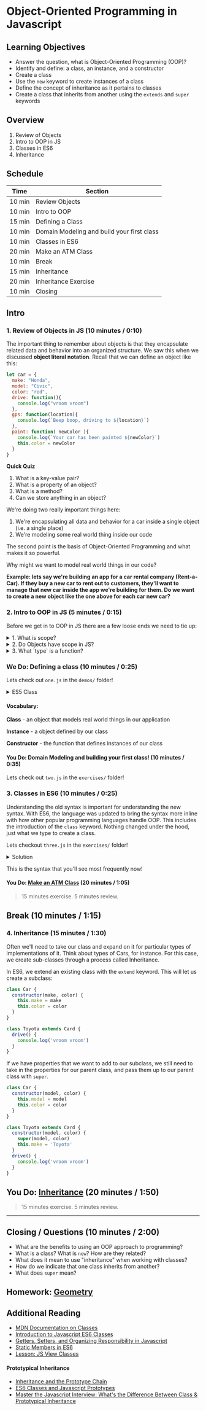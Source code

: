 # Object-Oriented Programming in Javascript

## Learning Objectives
- Answer the question, what is Object-Oriented Programming (OOP)?
- Identify and define: a class, an instance, and a constructor
- Create a class
- Use the `new` keyword to create instances of a class
- Define the concept of inheritance as it pertains to classes
- Create a class that inherits from another using the `extends` and `super` keywords

## Overview
1. Review of Objects
2. Intro to OOP in JS
3. Classes in ES6
4. Inheritance

## Schedule
| Time | Section |
| --- | --- |
| 10 min | Review Objects |
| 10 min | Intro to OOP |
| 15 min | Defining a Class |
| 10 min | Domain Modeling and build your first class |
| 10 min | Classes in ES6 |
| 20 min | Make an ATM Class |
| 10 min | Break |
| 15 min | Inheritance |
| 20 min | Inheritance Exercise |
| 10 min | Closing |

## Intro

### 1. Review of Objects in JS (10 minutes / 0:10)

The important thing to remember about objects is that they encapsulate related data and behavior into an organized structure. We saw this when we discussed **object literal notation**. Recall that we can define an object like this:

```js
let car = {
  make: "Honda",
  model: "Civic",
  color: "red",
  drive: function(){
    console.log("vroom vroom")
  },
  gps: function(location){
    console.log(`Beep boop, driving to ${location}`)
  },
  paint: function( newColor ){
    console.log(`Your car has been painted ${newColor}`)
    this.color = newColor
  }
}
```

**Quick Quiz**

1. What is a key-value pair?
2. What is a property of an object?
3. What is a method?
4. Can we store anything in an object?

We're doing two really important things here:

  1. We're encapsulating all data and behavior for a car inside a single object (i.e. a single place)
  2. We're modeling some real world thing inside our code

The second point is the basis of Object-Oriented Programming and what makes it so powerful.

Why might we want to model real world things in our code?

__Example: lets say we're building an app for a car rental company (Rent-a-Car). If they buy a new car to rent out to customers, they'll want to manage that new car inside the app we're building for them. Do we want to create a new object like the one above for each car new car?__

### 2. Intro to OOP in JS (5 minutes / 0:15)

Before we get in to OOP in JS there are a few loose ends we need to tie up:

<details>
    <summary>1. What is scope?</summary>

    Scope is a sealed context within a program.
</details>
<details>
    <summary>2. Do Objects have scope in JS?</summary>

    They do not! Only functions have scope.
</details>
<details>
    <summary>3. What `type` is a function?</summary>

    Well it's a function, but a function is a type of object!
</details>

### We Do: Defining a class (10 minutes / 0:25)
Lets check out `one.js` in the `demos/` folder!

<details>
	<summary>ES5 Class</summary>
	
	```js
	function Car(make, model, color) {
		this.make = make;
		this.model = model;
		this.color = color;
		this.drive = () => console.log('vroom vroom');
		this.gps = location => console.log(`driving to ${location}`);
		this.paint = newColor => (this.color = newColor);
	}
	```
</details>

#### Vocabulary:

**Class** - an object that models real world things in our application

**Instance** - a object defined by our class

**Constructor** - the function that defines instances of our class

#### You Do: Domain Modeling and building your first class! (10 minutes / 0:35)

Lets check out `two.js` in the `exercises/` folder!

### 3. Classes in ES6 (10 minutes / 0:25)
Understanding the old syntax is important for understanding the new syntax. With ES6, the language was updated to bring the syntax more inline with how other popular programming languages handle OOP. This includes the introduction of the `class` keyword. Nothing changed under the hood, just what we type to create a class.

Lets checkout `three.js` in the `exercises/` folder!

<details>
	<summary>Solution</summary>
	
```js
class Car {
  constructor(make, model, color) {
    this.make = make
    this.model = model
    this.color = color
  }

  drive() {
    console.log('vroom vroom')
  }

  gps( location ) {
    console.log(`beep beep, driving to ${location}`)
  }

  paint( newColor ) {
    this.color = newColor
  }
}
```

</details>

This is the syntax that you'll see most frequently now!

#### You Do: [Make an ATM Class](https://git.generalassemb.ly/ga-wdi-exercises/es6-classes-practice) (20 minutes / 1:05)

> 15 minutes exercise. 5 minutes review.

## Break (10 minutes / 1:15)

### 4. Inheritance (15 minutes / 1:30)

Often we'll need to take our class and expand on it for particular types of implementations of it. Think about types of Cars, for instance. For this case, we create sub-classes through a process called Inheritance.

In ES6, we extend an existing class with the `extend` keyword. This will let us create a subclass:

```js
class Car {
  constructor(make, color) {
    this.make = make
    this.color = color
  }
}

class Toyota extends Card {
  drive() {
    console.log('vroom vroom')
  }
}
```

If we have properties that we want to add to our subclass, we still need to take in the properties for our parent class, and pass them up to our parent class with `super`.

```js
class Car {
  constructor(model, color) {
    this.model = model
    this.color = color
  }
}

class Toyota extends Card {
  constructor(model, color) {
    super(model, color)
    this.make = 'Toyota'
  }
  drive() {
    console.log('vroom vroom')
  }
}
```

## You Do: [Inheritance](https://git.generalassemb.ly/ga-wdi-exercises/es6-classes-inheritance-practice) (20 minutes / 1:50)

> 15 minutes exercise. 5 minutes review.

-------

## Closing / Questions (10 minutes / 2:00)

* What are the benefits to using an OOP approach to programming?
* What is a class? What is `new`? How are they related?
* What does it mean to use "inheritance" when working with classes?
* How do we indicate that one class inherits from another?
* What does `super` mean?

## Homework: [Geometry](https://git.generalassemb.ly/ga-wdi-exercises/js_geometry)

## Additional Reading

* [MDN Documentation on Classes](https://developer.mozilla.org/en-US/docs/Web/JavaScript/Reference/Classes)
* [Introduction to Javascript ES6 Classes](https://strongloop.com/strongblog/an-introduction-to-javascript-es6-classes/)
* [Getters, Setters, and Organizing Responsibility in Javascript](http://raganwald.com/2015/08/24/ready-get-set-go.html)
* [Static Members in ES6](http://odetocode.com/blogs/scott/archive/2015/02/02/static-members-in-es6.aspx)
* [Lesson: JS View Classes](https://git.generalassemb.ly/ga-wdi-lessons/js-view-classes)

#### Prototypical Inheritance

* [Inheritance and the Prototype Chain](https://developer.mozilla.org/en-US/docs/Web/JavaScript/Inheritance_and_the_prototype_chain)
* [ES6 Classes and Javascript Prototypes](https://reinteractive.com/posts/235-es6-classes-and-javascript-prototypes)
* [Master the Javascript Interview: What's the Difference Between Class & Prototypical Inheritance](https://medium.com/javascript-scene/master-the-javascript-interview-what-s-the-difference-between-class-prototypal-inheritance-e4cd0a7562e9#.uzl8ohf8c)
